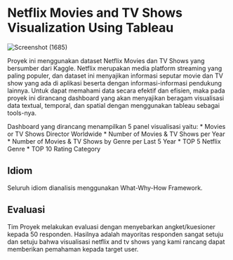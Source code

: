 # Netflix Movies and TV Shows Visualization Using Tableau

![Screenshot (1685)](https://user-images.githubusercontent.com/60679851/144403723-4ae5c683-32b0-4ec7-bb4f-c5edfba57db6.png)

Proyek ini menggunakan dataset Netflix Movies dan TV Shows yang bersumber dari Kaggle. Netflix merupakan media platform streaming yang paling populer, dan dataset ini menyajikan informasi seputar movie dan TV show yang ada di aplikasi beserta dengan informasi-informasi pendukung lainnya. Untuk dapat memahami data secara efektif dan efisien, maka pada proyek ini dirancang dashboard yang akan menyajikan beragam visualisasi data textual, temporal, dan spatial dengan menggunakan tableau sebagai tools-nya.

Dashboard yang dirancang menampilkan 5 panel visualisasi yaitu:
       * Movies or TV Shows Director Worldwide
       * Number of Movies & TV Shows per Year
       * Number of Movies & TV Shows by Genre per Last 5 Year
       * TOP 5 Netflix Genre
       * TOP 10 Rating Category

## Idiom
Seluruh idiom dianalisis menggunakan What-Why-How Framework. 

## Evaluasi 
Tim Proyek melakukan evaluasi dengan menyebarkan angket/kuesioner kepada 50 responden. Hasilnya adalah mayoritas responden sangat setuju dan setuju bahwa visualisasi netflix and tv shows yang kami rancang dapat memberikan pemahaman kepada target user.
